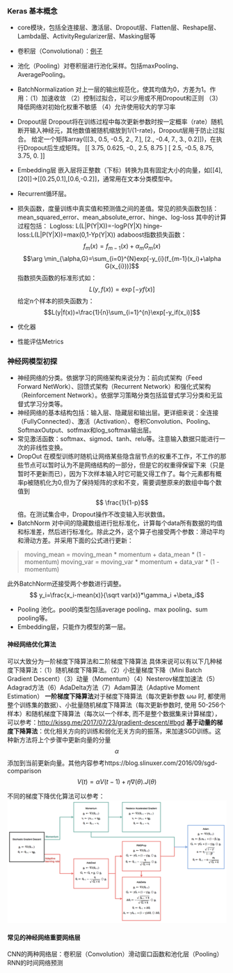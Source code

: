### Keras 基本概念
- core模块，包括全连接层、激活层、Dropout层、Flatten层、Reshape层、Lambda层、ActivityRegularizer层、Masking层等

- 卷积层（Convolutional）：[例子](http://i.imgur.com/KPyqPOB.gif)
- 池化（Pooling）对卷积层进行池化采样。包括maxPooling、AveragePooling。
- BatchNormalization 对上一层的输出规范化，使其均值为0，方差为1。作用：（1）加速收敛 （2）控制过拟合，可以少用或不用Dropout和正则 （3）降低网络对初始化权重不敏感 （4）允许使用较大的学习率
- Dropout层 Dropout将在训练过程中每次更新参数时按一定概率（rate）随机断开输入神经元，其他数值被随机缩放到1/(1-rate)，Dropout层用于防止过拟合。
给定一个矩阵array([[3., 0.5,  -0.5,  2., 7.],                   [2., -0.4,   7.,  3., 0.2]])，在执行Dropout后生成矩阵。
[[ 3.75,   0.625, -0.,     2.5,    8.75 ]
 [ 2.5,   -0.5,    8.75,   3.75,   0.   ]]

- Embedding层 嵌入层将正整数（下标）转换为具有固定大小的向量，如[[4],[20]]->[[0.25,0.1],[0.6,-0.2]]，通常用在文本分类模型中。

- Recurrent循环层。

- 损失函数，度量训练中真实值和预测值之间的差值。常见的损失函数包括：mean_squared_error、mean_absolute_error、hinge、log-loss
其中的计算过程包括：
Logloss: L(L|P(Y|X))=-logP(Y|X)
hinge-loss:L(L|P(Y|X))=max(0,1-Yp(Y|X))
adaboost指数损失函数：
$$f_m(x)=f_{m-1}(x)+\alpha_m G_m(x)$$
$$\arg \min_{\alpha,G}=\sum_{i=0}^{N}exp[-y_{i}(f_{m-1}(x_i)+\alpha G(x_{i}))]$$
指数损失函数的标准形式如：
$$L(y,f(x))=\exp[-yf(x)]$$
给定n个样本的损失函数为：
$$L(y|f(x))=\frac{1}{n}\sum_{i=1}^{n}\exp[-y_if(x_i)]$$

- 优化器

- 性能评估Metrics




### 神经网模型初探
- 神经网络的分类。依据学习的网络架构来说分为：前向式架构（Feed Forward NetWork）、回馈式架构（Recurrent Network）和强化式架构（Reinforcement Network）。依据学习策略分类包括监督式学习分类和无监督式学习分类等。
- 神经网络的基本结构包括：输入层、隐藏层和输出层。更详细来说：全连接（FullyConnected）、激活（Activation）、卷积Convolution、Pooling、SoftmaxOutput、sotfmax和log_softmax输出层。
- 常见激活函数：softmax、sigmod、tanh、relu等。注意输入数据只能进行一次的非线性变换。
- DropOut 在模型训练时随机让网络某些隐含层节点的权重不工作，不工作的那些节点可以暂时认为不是网络结构的一部分，但是它的权重得保留下来（只是暂时不更新而已），因为下次样本输入时它可能又得工作了。每个元素都有概率p被随机化为0,但为了保持矩阵的求和不变，需要调整原来的数组中每个数值到$$ \frac{1}{1-p}$$倍。在测试集合中，Dropout操作不改变输入形状数值。
- BatchNorm 对中间的隐藏数组进行批标准化，计算每个data所有数据的均值和标准差，然后进行标准化。除此之外，这个算子也接受两个参数：滑动平均和滑动方差。并采用下面的公式进行更新：
>moving_mean = moving_mean * momentum + data_mean * (1 - momentum)
moving_var = moving_var * momentum + data_var * (1 - momentum)

此外BatchNorm还接受两个参数进行调整。 $$ y_i=\frac{x_i-mean(x)}{\sqrt var(x)}*\gamma_i +\beta_i$$
- Pooling 池化。pool的类型包括average pooling、max pooling、sum pooling等。
- Embedding层，只能作为模型的第一层。

#### 神经网络优化算法
可以大致分为一阶梯度下降算法和二阶梯度下降算法
具体来说可以有以下几种梯度下降算法：（1）随机梯度下降算法。（2）小批量梯度下降（Mini Batch Gradient Descent）（3）动量（Momentum）（4）Nesterov梯度加速法（5）Adagrad方法（6）AdaDelta方法（7）Adam算法（Adaptive Moment Estimation）
**一阶梯度下降算法**对于梯度下降算法（每次更新参数 ωω 时, 都使用整个训练集的数据）、小批量随机梯度下降算法（每次更新参数时, 使用 50-256个样本）和随机梯度下降算法（每次以一个样本, 而不是整个数据集来计算梯度），可以参考：http://kissg.me/2017/07/23/gradient-descent/#bgd
**基于动量的梯度下降算法**：优化相关方向的训练和弱化无关方向的振荡，来加速SGD训练。这种新方法将上个步骤中更新向量的分量 $$\alpha$$ 添加到当前更新向量。其他内容参考https://blog.slinuxer.com/2016/09/sgd-comparison
$$V(t)=\alpha V(t−1)+η∇(θ).J(θ)$$

不同的梯度下降优化算法可以参考：
![](/assets/relation.png)

#### 常见的神经网络重要网络层
CNN的两种网络层：卷积层（Convolution）滑动窗口函数和池化层（Pooling）
RNN的时间网络预测





